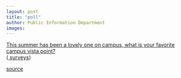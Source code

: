 ```yaml
---
layout: post
title: "poll"
author: Public Information Department
images:
---
```


[This summer has been a lovely one on campus, what is your favorite campus vista point?][1]   
([ surveys][2])

[1]: http://answers.polldaddy.com/poll/874686/
[2]: http://www.polldaddy.com

[source](http://www1.ucsc.edu/currents/08-09/08-25/poll.asp "Permalink to poll")
